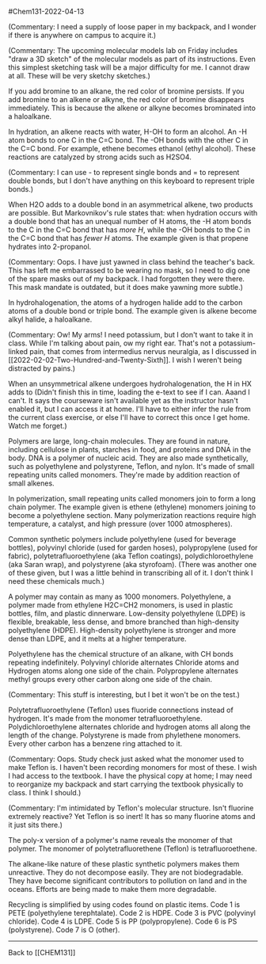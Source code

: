 #Chem131-2022-04-13

(Commentary:  I need a supply of loose paper in my backpack, and I wonder if there is anywhere on campus to acquire it.)

(Commentary:  The upcoming molecular models lab on Friday includes "draw a 3D sketch" of the molecular models as part of its instructions.  Even this simplest sketching task will be a major difficulty for me.  I cannot draw at all.  These will be very sketchy sketches.)

If you add bromine to an alkane, the red color of bromine persists.  If you add bromine to an alkene or alkyne, the red color of bromine disappears immediately.  This is because the alkene or alkyne becomes brominated into a haloalkane.

In hydration, an alkene reacts with water, H-OH to form an alcohol.  An -H atom bonds to one C in the C=C bond.  The -OH bonds with the other C in the C=C bond.  For example, ethene becomes ethanol (ethyl alcohol).  These reactions are catalyzed by strong acids such as H2SO4.

(Commentary:  I can use - to represent single bonds and = to represent double bonds, but I don't have anything on this keyboard to represent triple bonds.)

When H2O adds to a double bond in an asymmetrical alkene, two products are possible.  But Markovnikov's rule states that: when hydration occurs with a double bond that has an unequal number of H atoms, the -H atom bonds to the C in the C=C bond that has *more H*, while the -OH bonds to the C in the C=C bond that has *fewer H* atoms.  The example given is that propene hydrates into 2-propanol.

(Commentary:  Oops.  I have just yawned in class behind the teacher's back.  This has left me embarrassed to be wearing no mask, so I need to dig one of the spare masks out of my backpack.  I had forgotten they were there.  This mask mandate is outdated, but it does make yawning more subtle.)

In hydrohalogenation, the atoms of a hydrogen halide add to the carbon atoms of a double bond or triple bond.  The example given is alkene become alkyl halide, a haloalkane.

(Commentary:  Ow!  My arms!  I need potassium, but I don't want to take it in class.  While I'm talking about pain, ow my right ear.  That's not a potassium-linked pain, that comes from intermedius nervus neuralgia, as I discussed in [[2022-02-02-Two-Hundred-and-Twenty-Sixth]].  I wish I weren't being distracted by pains.)

When an unsymmetrical alkene undergoes hydrohalogenation, the H in HX adds to (Didn't finish this in time, loading the e-text to see if I can.  Aaand I can't.  It says the courseware isn't available yet as the instructor hasn't enabled it, but I can access it at home.  I'll have to either infer the rule from the current class exercise, or else I'll have to correct this once I get home.  Watch me forget.)

Polymers are large, long-chain molecules.  They are found in nature, including cellulose in plants, starches in food, and proteins and DNA in the body.  DNA is a polymer of nucleic acid.  They are also made synthetically, such as polyethylene and polystyrene, Teflon, and nylon.  It's made of small repeating units called monomers.  They're made by addition reaction of small alkenes.

In polymerization, small repeating units called monomers join to form a long chain polymer.  The example given is ethene (ethylene) monomers joining to become a polyethylene section.  Many polymerization reactions require high temperature, a catalyst, and high pressure (over 1000 atmospheres).

Common synthetic polymers include polyethylene (used for beverage bottles), polyvinyl chloride (used for garden hoses), polypropylene (used for fabric), polytetrafluoroethylene (aka Teflon coatings), polydichloroethylene (aka Saran wrap), and polystyrene (aka styrofoam).  (There was another one of these given, but I was a little behind in transcribing all of it.  I don't think I need these chemicals much.)

A polymer may contain as many as 1000 monomers.  Polyethylene, a polymer made from ethylene H2C=CH2 monomers, is used in plastic bottles, film, and plastic dinnerware.  Low-density polyethylene (LDPE) is flexible, breakable, less dense, and bmore branched than high-density polyethylene (HDPE).  High-density polyethylene is stronger and more dense than LDPE, and it melts at a higher temperature.

Polyethylene has the chemical structure of an alkane, with CH bonds repeating indefinitely.  Polyvinyl chloride alternates Chloride atoms and Hydrogen atoms along one side of the chain.  Polypropylene alternates methyl groups every other carbon along one side of the chain.

(Commentary:  This stuff is interesting, but I bet it won't be on the test.)

Polytetrafluoroethylene (Teflon) uses fluoride connections instead of hydrogen.   It's made from the monomer tetrafluoroethylene.  Polydichloroethylene alternates chloride and hydrogen atoms all along the length of the change.  Polystyrene is made from phylethene monomers.  Every other carbon has a benzene ring attached to it.

(Commentary:  Oops.  Study check just asked what the monomer used to make Teflon is.  I haven't been recording monomers for most of these.  I wish I had access to the textbook.  I have the physical copy at home; I may need to reorganize my backpack and start carrying the textbook physically to class.  I think I should.)

(Commentary:  I'm intimidated by Teflon's molecular structure.  Isn't fluorine extremely reactive?  Yet Teflon is so inert!  It has so many fluorine atoms and it just sits there.)

The poly-x version of a polymer's name reveals the monomer of that polymer.  The monomer of polytetrafluorethene (Teflon) is tetrafluoroethene.

The alkane-like nature of these plastic synthetic polymers makes them unreactive.  They do not decompose easily.  They are not biodegradable.  They have become significant contributors to pollution on land and in the oceans.  Efforts are being made to make them more degradable.

Recycling is simplified by using codes found on plastic items.  Code 1 is PETE (polyethylene terephtalate).   Code 2 is HDPE.  Code 3 is PVC (polyvinyl chloride).  Code 4 is LDPE.  Code 5 is PP (polypropylene).  Code 6 is PS (polystyrene).  Code 7 is O (other).

---
Back to [[CHEM131]]